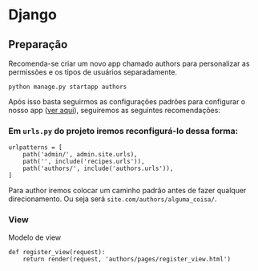 # Django

## Preparação
Recomenda-se criar um novo app chamado authors para personalizar as permissões e os tipos de usuários separadamente.
```
python manage.py startapp authors
```

Após isso basta seguirmos as configurações padrões para configurar o nosso app ([ver aqui]()), seguiremos as seguintes recomendações:

### Em `urls.py` do projeto iremos reconfigurá-lo dessa forma:
```
urlpatterns = [
    path('admin/', admin.site.urls),
    path('', include('recipes.urls')),
    path('authors/', include('authors.urls')),
]
```

Para author iremos colocar um caminho padrão antes de fazer qualquer direcionamento. Ou seja será `site.com/authors/alguma_coisa/`.

### View

Modelo de view

```
def register_view(request):
    return render(request, 'authors/pages/register_view.html')
```